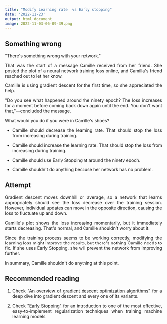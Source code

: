 ```yaml
---
title: "Modify Learning rate  vs Early stopping"
date: '2022-11-23'
output: html_document
image: 2022-11-03-06-09-39.png
---
```


## Something wrong

"There's something wrong with your network."

That was the start of a message Camille received from her friend. She posted the plot of a neural network training loss online, and Camilla's friend reached out to let her know.

Camille is using gradient descent for the first time, so she appreciated the help.

"Do you see what happened around the ninety epoch? The loss increases for a moment before coming back down again until the end. You don't want that,"—concluded the message.

What would you do if you were in Camille's shoes?

- Camille should decrease the learning rate. That should stop the loss from increasing during training.

- Camille should increase the learning rate. That should stop the loss from increasing during training.

- Camille should use Early Stopping at around the ninety epoch.

- Camille shouldn't do anything because her network has no problem.


## Attempt

Gradient descent moves downhill on average, so a network that learns appropriately should see the loss decrease over the training session. However, individual updates can move in the opposite direction, causing the loss to fluctuate up and down.

Camille's plot shows the loss increasing momentarily, but it immediately starts decreasing. That's normal, and Camille shouldn't worry about it.

Since the training process seems to be working correctly, modifying the learning loss might improve the results, but there's nothing Camille needs to fix. If she uses Early Stopping, she will prevent the network from improving further.

In summary, Camille shouldn't do anything at this point.


## Recommended reading


1. Check ["An overview of gradient descent optimization algorithms"](https://ruder.io/optimizing-gradient-descent/index.html#gradientdescentvariants) for a deep dive into gradient descent and every one of its variants.

2. Check ["Early Stopping"](https://articles.bnomial.com/early-stopping) for an introduction to one of the most effective, easy-to-implement regularization techniques when training machine learning models

<style>
body {
text-align: justify}
</style>

